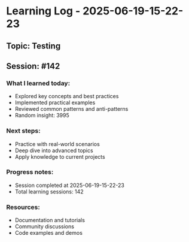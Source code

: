 # Learning Log - 2025-06-19-15-22-23

## Topic: Testing
## Session: #142

### What I learned today:
- Explored key concepts and best practices
- Implemented practical examples  
- Reviewed common patterns and anti-patterns
- Random insight: 3995

### Next steps:
- Practice with real-world scenarios
- Deep dive into advanced topics
- Apply knowledge to current projects

### Progress notes:
- Session completed at 2025-06-19-15-22-23
- Total learning sessions: 142

### Resources:
- Documentation and tutorials
- Community discussions
- Code examples and demos
